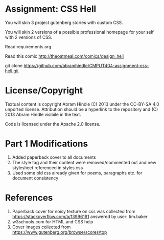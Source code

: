 Assignment: CSS Hell
====================

You will skin 3 project gutenberg stories with custom CSS.

You will skin 2 versions of a possible professional homepage for your
self with 2 versions of CSS.

Read requirements.org

Read this comic http://theoatmeal.com/comics/design_hell

git clone https://github.com/abramhindle/CMPUT404-assignment-css-hell.git

License/Copyright
=================

Textual content is copyright Abram Hindle (C) 2013 under the CC-BY-SA
4.0 unported license. Attribution should be a hyperlink to the
repository and (C) 2013 Abram Hindle visibile in the text.

Code is licensed under the Apache 2.0 license.

Part 1 Modifications
====================
1. Added paperback cover to all documents
2. The style tag and their content were removed/commented out and new stylesheet referenced in styles.css
3. Used some old css already given for poems, paragraphs etc. for document consistency

References
==========
1. Paperback cover for noisy texture on css was collected from https://stackoverflow.com/a/13996191 answered by user: tim.baker
2. w3schools.com for HTML and CSS help
3. Cover images collected from https://www.gutenberg.org/browse/scores/top 


